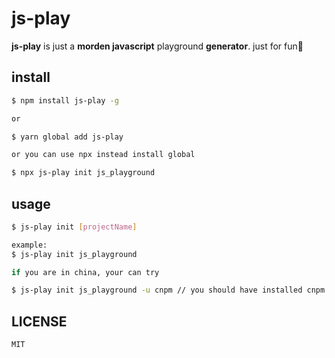 # js-play

**js-play** is just a **morden javascript** playground **generator**.
just for fun💯

## install

```sh
$ npm install js-play -g

or

$ yarn global add js-play

or you can use npx instead install global

$ npx js-play init js_playground

```

## usage

```sh
$ js-play init [projectName]

example:
$ js-play init js_playground

if you are in china, your can try

$ js-play init js_playground -u cnpm // you should have installed cnpm
```

## LICENSE

```sh
MIT
```
